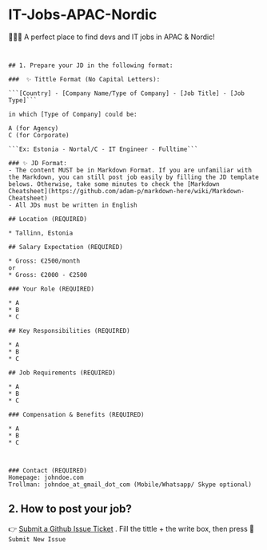 # IT-Jobs-APAC-Nordic
👋👋👋 A perfect place to find devs and IT jobs in APAC & Nordic! 


```😜 Note: In Github Tech Community, we value all contributions to match devs with jobs so both internal recruiters &amp; headhunters are welcomed to post your jobs here!


## 1. Prepare your JD in the following format:

###  ✨ Tittle Format (No Capital Letters):

```[Country] - [Company Name/Type of Company] - [Job Title] - [Job Type]```

in which [Type of Company] could be:

A (for Agency)
C (for Corporate)

```Ex: Estonia - Nortal/C - IT Engineer - Fulltime```

### ✨ JD Format:
- The content MUST be in Markdown Format. If you are unfamiliar with the Markdown, you can still post job easily by filling the JD template belows. Otherwise, take some minutes to check the [Markdown Cheatsheet](https://github.com/adam-p/markdown-here/wiki/Markdown-Cheatsheet)
- All JDs must be written in English

## Location (REQUIRED)

* Tallinn, Estonia

## Salary Expectation (REQUIRED)

* Gross: €2500/month 
or 
* Gross: €2000 - €2500

### Your Role (REQUIRED)

* A
* B
* C

## Key Responsibilities (REQUIRED)

* A
* B
* C

## Job Requirements (REQUIRED)

* A
* B
* C

### Compensation & Benefits (REQUIRED)

* A
* B
* C
    


### Contact (REQUIRED)
Homepage: johndoe.com
Trollman: johndoe_at_gmail_dot_com (Mobile/Whatsapp/ Skype optional)

```

## 2. How to post your job?
👉 [Submit a Github Issue Ticket](https://github.com/HungNguyenAalto/IT-Jobs-APAC-Nordic/issues/new) . Fill the tittle + the write box, then press 🙌 ```Submit New Issue```
